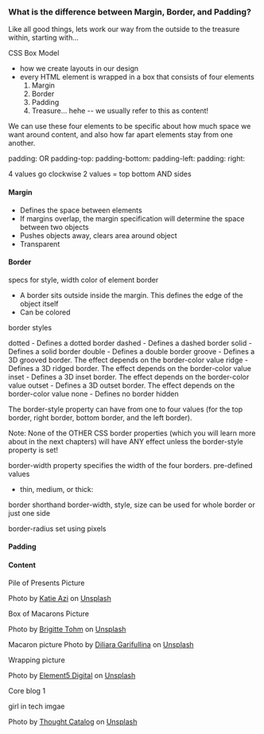 ### What is the difference between Margin, Border, and Padding?

Like all good things, lets work our way from the outside to the treasure within, starting with... 

CSS Box Model 
- how we create layouts in our design 
- every HTML element is wrapped in a box that consists of four elements 
    1. Margin
    2. Border
    3. Padding 
    4. Treasure... hehe -- we usually refer to this as content! 

We can use these four elements to be specific about how much space we want around content, and also how far apart elements stay from one another. 

padding:  OR
padding-top: 
padding-bottom: 
padding-left: 
padding: right: 

4 values go clockwise 
2 values = top bottom AND sides 

#### Margin

- Defines the space between elements
- If margins overlap, the margin specification will determine the space between two objects
- Pushes objects away, clears area around object
- Transparent

#### Border 

specs for style, width color of element border 

- A border sits outside inside the margin. This defines the edge of the object itself
- Can be colored 

border styles 

dotted - Defines a dotted border
dashed - Defines a dashed border
solid - Defines a solid border
double - Defines a double border
groove - Defines a 3D grooved border. The effect depends on the border-color value
ridge - Defines a 3D ridged border. The effect depends on the border-color value
inset - Defines a 3D inset border. The effect depends on the border-color value
outset - Defines a 3D outset border. The effect depends on the border-color value
none - Defines no border
hidden 

The border-style property can have from one to four values (for the top border, right border, bottom border, and the left border).

Note: None of the OTHER CSS border properties (which you will learn more about in the next chapters) will have ANY effect unless the border-style property is set!

border-width property specifies the width of the four borders.
pre-defined values 
-  thin, medium, or thick:

border shorthand border-width, style, size 
can be used for whole border or just one side 

border-radius set using pixels 


#### Padding


#### Content 


Pile of Presents Picture

Photo by <a href="https://unsplash.com/@katishna?utm_source=unsplash&utm_medium=referral&utm_content=creditCopyText">Katie Azi</a> on <a href="https://unsplash.com/photos/QFHN8XN923I?utm_source=unsplash&utm_medium=referral&utm_content=creditCopyText">Unsplash</a>
  

Box of Macarons Picture

Photo by <a href="https://unsplash.com/@brigittetohm?utm_source=unsplash&utm_medium=referral&utm_content=creditCopyText">Brigitte Tohm</a> on <a href="https://unsplash.com/photos/irRhPKPqP9Y?utm_source=unsplash&utm_medium=referral&utm_content=creditCopyText">Unsplash</a>
  

Macaron picture 
Photo by <a href="https://unsplash.com/fr/@dilja96?utm_source=unsplash&utm_medium=referral&utm_content=creditCopyText">Diliara Garifullina</a> on <a href="https://unsplash.com/photos/UXkAjHqgWK0?utm_source=unsplash&utm_medium=referral&utm_content=creditCopyText">Unsplash</a>
  
Wrapping picture 

Photo by <a href="https://unsplash.com/@element5digital?utm_source=unsplash&utm_medium=referral&utm_content=creditCopyText">Element5 Digital</a> on <a href="https://unsplash.com/photos/HnyPuEgW0O8?utm_source=unsplash&utm_medium=referral&utm_content=creditCopyText">Unsplash</a>
  

  
Core blog 1 

girl in tech imgae 

Photo by <a href="https://unsplash.com/@thoughtcatalog?utm_source=unsplash&utm_medium=referral&utm_content=creditCopyText">Thought Catalog</a> on <a href="https://unsplash.com/photos/505eectW54k?utm_source=unsplash&utm_medium=referral&utm_content=creditCopyText">Unsplash</a>
